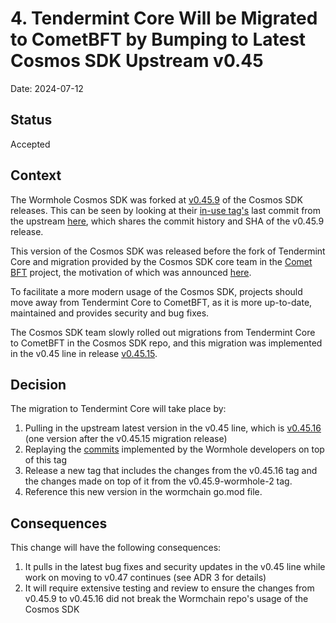 # 4. Tendermint Core Will be Migrated to CometBFT by Bumping to Latest Cosmos SDK Upstream v0.45

Date: 2024-07-12

## Status

Accepted

## Context

The Wormhole Cosmos SDK was forked at [v0.45.9](https://github.com/cosmos/cosmos-sdk/releases/tag/v0.45.9) of the Cosmos SDK releases. This can be seen by looking at their [in-use tag's](https://github.com/wormhole-foundation/cosmos-sdk/commits/v0.45.9-wormhole-2/) last commit from the upstream [here](https://github.com/wormhole-foundation/cosmos-sdk/commit/2582f0aab7b2cbf66ade066fe570a4622cf0b098), which shares the commit history and SHA of the v0.45.9 release.

This version of the Cosmos SDK was released before the fork of Tendermint Core and migration provided by the Cosmos SDK core team in the [Comet BFT](https://github.com/cometbft/cometbft) project, the motivation of which was announced [here](https://informal.systems/blog/cosmos-meet-cometbft).

To facilitate a more modern usage of the Cosmos SDK, projects should move away from Tendermint Core to CometBFT, as it is more up-to-date, maintained and provides security and bug fixes.

The Cosmos SDK team slowly rolled out migrations from Tendermint Core to CometBFT in the Cosmos SDK repo, and this migration was implemented in the v0.45 line in release [v0.45.15](https://github.com/cosmos/cosmos-sdk/releases/tag/v0.45.15).

## Decision

The migration to Tendermint Core will take place by:

1. Pulling in the upstream latest version in the v0.45 line, which is [v0.45.16](https://github.com/cosmos/cosmos-sdk/releases/tag/v0.45.16) (one version after the v0.45.15 migration release)
2. Replaying the [commits](https://github.com/wormhole-foundation/cosmos-sdk/commits/v0.45.9-wormhole-2/?since=2022-10-19&until=2022-12-21) implemented by the Wormhole developers on top of this tag
3. Release a new tag that includes the changes from the v0.45.16 tag and the changes made on top of it from the v0.45.9-wormhole-2 tag.
4. Reference this new version in the wormchain go.mod file.

## Consequences

This change will have the following consequences:

1. It pulls in the latest bug fixes and security updates in the v0.45 line while work on moving to v0.47 continues (see ADR 3 for details)
2. It will require extensive testing and review to ensure the changes from v0.45.9 to v0.45.16 did not break the Wormchain repo's usage of the Cosmos SDK
